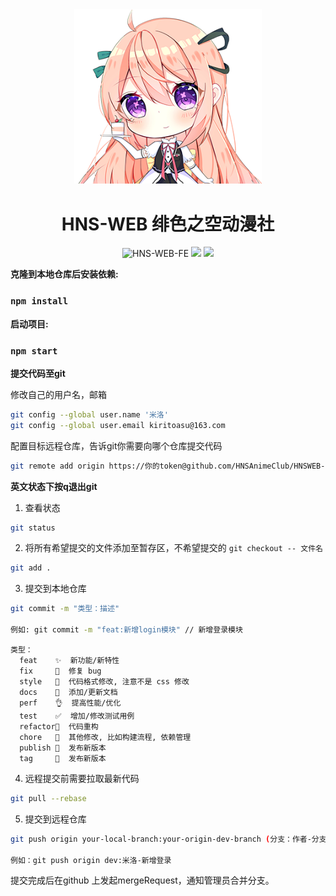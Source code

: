 <div style="text-align: center;margin-bottom: 2rem">
<img src="./public/绯空娘avatar-s.png" style="width:300px"/>
</div>

<h1 style="text-align:center">HNS-WEB 绯色之空动漫社</h1>

<div style="text-align: center">
<img src="https://img.shields.io/badge/HNS--WEB--FE-v1.0-%23ff6987" alt="HNS-WEB-FE"/>
<img src="https://img.shields.io/badge/React-v17.02-%231890ff"/> 
<img src="https://img.shields.io/badge/React--router-v6.3.2-1890ff"/>
</div>


**克隆到本地仓库后安装依赖:**

### `npm install`

**启动项目:**

### `npm start`

**提交代码至git**

修改自己的用户名，邮箱

```bash
git config --global user.name '米洛'
git config --global user.email kiritoasu@163.com
```

配置目标远程仓库，告诉git你需要向哪个仓库提交代码

```bash
git remote add origin https://你的token@github.com/HNSAnimeClub/HNSWEB-FRONT-END.git
```

**英文状态下按q退出git**

1. 查看状态

```bash
git status
```

2. 将所有希望提交的文件添加至暂存区，不希望提交的 `git checkout -- 文件名`

```bash
git add .
```

3. 提交到本地仓库

```bash
git commit -m "类型：描述"

例如: git commit -m "feat:新增login模块" // 新增登录模块
```

```
类型：
  feat    ✨  新功能/新特性
  fix     🐛  修复 bug
  style   💄  代码格式修改, 注意不是 css 修改
  docs    📝  添加/更新文档
  perf    👌  提高性能/优化
  test    ✅  增加/修改测试用例
  refactor🎨  代码重构
  chore   🎨  其他修改, 比如构建流程, 依赖管理
  publish 🚀  发布新版本
  tag     📌  发布新版本
```

4. 远程提交前需要拉取最新代码

```bash
git pull --rebase
```

5. 提交到远程仓库

```bash
git push origin your-local-branch:your-origin-dev-branch (分支：作者-分支描述)

例如：git push origin dev:米洛-新增登录
```

提交完成后在github 上发起mergeRequest，通知管理员合并分支。
